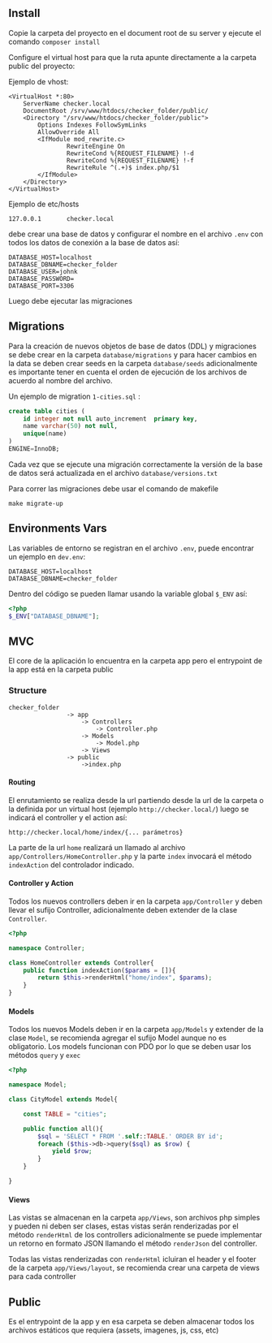 ## Install
Copie la carpeta del proyecto en el document root de su server y ejecute el comando `composer install` 

Configure el virtual host para que la ruta apunte directamente a la carpeta public del proyecto:

Ejemplo de vhost:
```
<VirtualHost *:80>
    ServerName checker.local
    DocumentRoot /srv/www/htdocs/checker_folder/public/
    <Directory "/srv/www/htdocs/checker_folder/public">
        Options Indexes FollowSymLinks
        AllowOverride All
        <IfModule mod_rewrite.c>
                RewriteEngine On
                RewriteCond %{REQUEST_FILENAME} !-d
                RewriteCond %{REQUEST_FILENAME} !-f
                RewriteRule ^(.+)$ index.php/$1
        </IfModule>
    </Directory>
</VirtualHost>
```

Ejemplo de etc/hosts
```
127.0.0.1       checker.local
```

debe crear una base de datos y configurar el nombre en el archivo `.env` con todos los datos de conexión a la base de datos así:

```
DATABASE_HOST=localhost
DATABASE_DBNAME=checker_folder
DATABASE_USER=johnk
DATABASE_PASSWORD=
DATABASE_PORT=3306
```

Luego debe ejecutar las migraciones 

## Migrations
Para la creación de nuevos objetos de base de datos (DDL) y migraciones se debe crear en la carpeta `database/migrations` y para hacer cambios en la data se deben crear seeds en la carpeta `database/seeds` adicionalmente es importante tener en cuenta el orden de ejecución de los archivos de acuerdo al nombre del archivo.

Un ejemplo de migration `1-cities.sql` :
```sql
create table cities (
	id integer not null auto_increment  primary key,
	name varchar(50) not null,
	unique(name)
)
ENGINE=InnoDB;
```


Cada vez que se ejecute una migración correctamente la versión de la base de datos será actualizada en el archivo `database/versions.txt` 

Para correr las migraciones debe usar el comando de makefile 
```shell
make migrate-up
```

## Environments Vars
Las variables de entorno se registran en el archivo `.env`, puede encontrar un ejemplo en `dev.env`:

```
DATABASE_HOST=localhost
DATABASE_DBNAME=checker_folder
```

Dentro del código se pueden llamar usando la variable global `$_ENV` así:
```php
<?php
$_ENV["DATABASE_DBNAME"];
```

## MVC
El core de la aplicación lo encuentra en la carpeta app pero el entrypoint de la app está en la carpeta public

### Structure
```
checker_folder 
				-> app
					-> Controllers
						-> Controller.php
					-> Models
						-> Model.php
					-> Views
				-> public
					->index.php
```

#### Routing
El enrutamiento se realiza desde la url partiendo desde la url de la carpeta o la definida por un virtual host (ejemplo `http://checker.local/`) luego se indicará el controller y el action así:

```
http://checker.local/home/index/{... parámetros}
```

La parte de la url `home` realizará un llamado al archivo `app/Controllers/HomeController.php` y la parte `index` invocará el método `indexAction` del controlador indicado.

#### Controller y Action
Todos los nuevos controllers deben ir en la carpeta `app/Controller` y deben llevar el sufijo Controller, adicionalmente deben extender de la clase `Controller`.

```php
<?php

namespace Controller;

class HomeController extends Controller{
	public function indexAction($params = []){
		return $this->renderHtml("home/index", $params);
	}
}
``` 

#### Models
Todos los nuevos Models deben ir en la carpeta `app/Models` y extender de la clase `Model`, se recomienda agregar el sufijo Model aunque no es obligatorio. Los models funcionan con PDO por lo que se deben usar los métodos `query` y `exec`

```php
<?php 

namespace Model;

class CityModel extends Model{

	const TABLE = "cities";

	public function all(){
		$sql = 'SELECT * FROM '.self::TABLE.' ORDER BY id';
		foreach ($this->db->query($sql) as $row) {
		    yield $row;
		}
	}

}
```

#### Views
Las vistas se almacenan en la carpeta `app/Views`, son archivos php simples y pueden ni deben ser clases, estas vistas serán renderizadas por el método `renderHtml` de los controllers adicionalmente se puede implementar un retorno en formato JSON llamando el método `renderJson` del controller.

Todas las vistas renderizadas con `renderHtml` icluiran el header y el footer de la carpeta `app/Views/layout`, se recomienda crear una carpeta de views para cada controller


## Public

Es el entrypoint de la app y en esa carpeta se deben almacenar todos los archivos estáticos que requiera (assets, imagenes, js, css, etc)